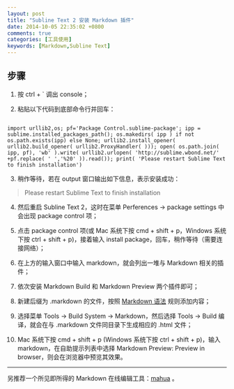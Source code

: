 ```yaml
---
layout: post
title: "Subline Text 2 安装 Markdown 插件"
date: 2014-10-05 22:35:02 +0800
comments: true
categories: [工具使用]
keywords: [Markdown,Subline Text]
---
```


## 步骤

1. 按 ctrl + ` 调出 console；  

2. 粘贴以下代码到底部命令行并回车：  
<code>
import urllib2,os; pf='Package Control.sublime-package'; ipp = sublime.installed_packages_path(); os.makedirs( ipp ) if not os.path.exists(ipp) else None; urllib2.install_opener( urllib2.build_opener( urllib2.ProxyHandler( ))); open( os.path.join( ipp, pf), 'wb' ).write( urllib2.urlopen( 'http://sublime.wbond.net/' +pf.replace( ' ','%20' )).read()); print( 'Please restart Sublime Text to finish installation')
</code>  

<!--more-->

3. 稍作等待，若在 output 窗口输出如下信息，表示安装成功：  
> Please restart Sublime Text to finish installation   

4. 然后重启 Subline Text 2，这时在菜单 Perferences -> package settings 中会出现 package control 项；  

5. 点击 package control 项(或 Mac 系统下按 cmd + shift + p，Windows 系统下按 ctrl + shift + p)，接着输入 install package，回车，稍作等待（需要连接网络）；  

6. 在上方的输入窗口中输入 markdown，就会列出一堆与 Markdown 相关的插件；

7. 依次安装 Markdown Build 和 Markdown Preview 两个插件即可；

8. 新建后缀为 .markdown 的文件，按照 [Markdown 语法](http://wowubuntu.com/markdown/#blockquote) 规则添加内容；  

9. 选择菜单 Tools -> Build System -> Markdown，然后选择 Tools -> Build 编译，就会在与 .markdown 文件同目录下生成相应的 .html 文件；

10. Mac 系统下按 cmd + shift + p (Windows 系统下按 ctrl + shift + p)，输入 markdown，在自助提示列表中选择 Markdown Preview: Preview in browser，则会在浏览器中预览其效果。 

***
另推荐一个所见即所得的 Markdown 在线编辑工具：[mahua](http://mahua.jser.me/) 。

